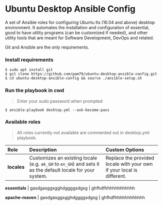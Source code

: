 # Ubuntu Desktop Ansible Config
A set of Ansible roles for configuring Ubuntu lts (16.04 and above) desktop environment. It automates the installation and configuration of essential, good to have utility programs (can be customized if needed), and other utility tools that are meant for Software Development, DevOps and related.                                              

Git and Ansible are the only requirements.

### Install requirements
    $ sudo apt install git
    $ git clone https://github.com/pam79/ubuntu-desktop-ansible-config.git
    $ cd ubuntu-desktop-ansible-config && source ./ansible-setup.sh

### Run the playbook in cwd
>Enter your sudo password when prompted

    $ ansible-playbook desktop.yml --ask-become-pass

### Available roles
>All roles currently not available are commented out in desktop.yml playbook.

Role                    | Description                 | Custom Options      
:---------------------- | :-------------------------- | :-------------------
**locales** | Customizes an existing locale (e.g. `ak_GH` to `en_GH`) and sets it as the default locale for your system. | Replace the provided locale with your own if your local is different.

**essentials** | gasdgasggsgghdggggsdgsg | ghfhdfhhhhhhhhhhhh

**apache-maven** | gasdgasggsgghdggggsdgsg | ghfhdfhhhhhhhhhhhh

